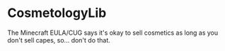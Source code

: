 # CosmetologyLib

The Minecraft EULA/CUG says it's okay to sell cosmetics as long as you don't sell capes, so... don't do that.

